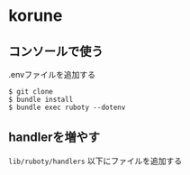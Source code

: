 # korune

## コンソールで使う

.envファイルを追加する

```
$ git clone
$ bundle install
$ bundle exec ruboty --dotenv
```

## handlerを増やす

`lib/ruboty/handlers` 以下にファイルを追加する
